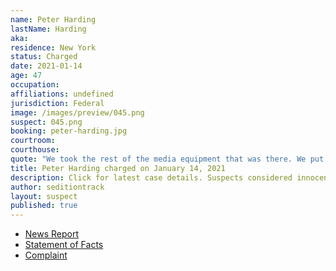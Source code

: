 ```yaml
---
name: Peter Harding
lastName: Harding
aka:
residence: New York
status: Charged
date: 2021-01-14
age: 47
occupation:
affiliations: undefined
jurisdiction: Federal
image: /images/preview/045.png
suspect: 045.png
booking: peter-harding.jpg
courtroom:
courthouse:
quote: "We took the rest of the media equipment that was there. We put it into a pile. That was a symbolic gesture."
title: Peter Harding charged on January 14, 2021
description: Click for latest case details. Suspects considered innocent until proven guilty.
author: seditiontrack
layout: suspect
published: true
---
```

- [News Report](https://www.wgrz.com/article/news/local/cheektowaga-man-wanted-by-fbi-taken-into-custody/71-27ec6dc4-ca4c-429f-b0ae-742493622365)
- [Statement of Facts](https://www.justice.gov/opa/page/file/1354111/download)
- [Complaint](https://www.justice.gov/opa/page/file/1354106/download)
